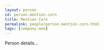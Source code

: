 ```yaml
---
layout: person
id: person.mention.corn
title: Mention Corn
permalink: people/person.mention.corn.html
tags: [company.mom]
---
```


Person details...